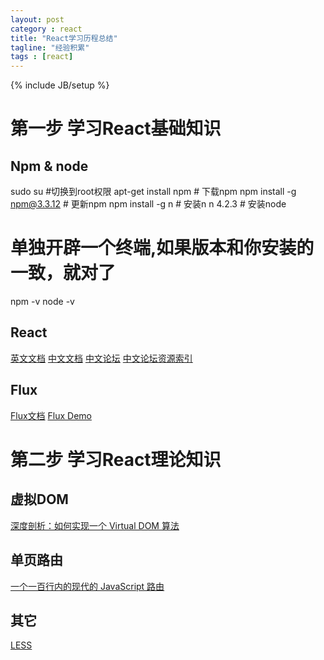 ```yaml
---
layout: post
category : react
title: "React学习历程总结"
tagline: "经验积累"
tags : [react]
---
```

{% include JB/setup %}


# 第一步 学习React基础知识

## Npm & node

sudo su #切换到root权限
apt-get install npm # 下载npm
npm install -g npm@3.3.12 # 更新npm
npm install -g n # 安装n
n 4.2.3 # 安装node

# 单独开辟一个终端,如果版本和你安装的一致，就对了
npm -v
node -v


## React

[英文文档](https://facebook.github.io/react/)
[中文文档](http://www.reactjs.cn/)
[中文论坛](http://react-china.org/)
[中文论坛资源索引](http://nav.react-china.org/)

## Flux

[Flux文档](http://facebook.github.io/flux/)
[Flux Demo](https://github.com/facebook/flux/tree/master/examples)

# 第二步 学习React理论知识

## 虚拟DOM

[深度剖析：如何实现一个 Virtual DOM 算法](http://liuhong1happy.github.io/react/2015/12/10/react-virtual-dom/)

## 单页路由

[一个一百行内的现代的 JavaScript 路由](http://segmentfault.com/a/1190000002928166?_ea=238082)

## 其它

[LESS](http://less.bootcss.com/)
